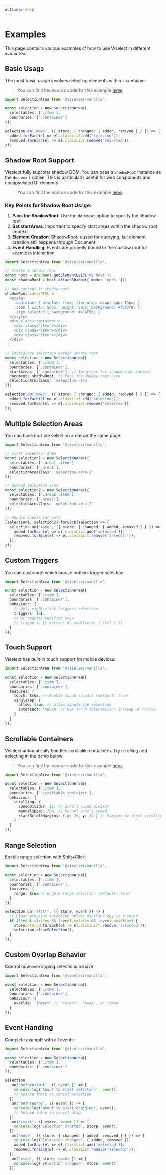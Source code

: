 ```yaml
---
outline: deep
---
```



<script setup>
import DemoSimple from '../demos/DemoSimple.vue';
import DemoScrollable from '../demos/DemoScrollable.vue';
import DemoShadowRoot from '../demos/DemoShadowRoot.vue';
</script>

# Examples

This page contains various examples of how to use Viselect in different scenarios.

## Basic Usage

The most basic usage involves selecting elements within a container:

<DemoSimple />

> You can find the source code for this example [here](https://github.com/simonwep/viselect/blob/master/docs/demos/DemoSimple.vue).

```ts
import SelectionArea from '@viselect/vanilla';

const selection = new SelectionArea({
  selectables: ['.item'],
  boundaries: ['.container']
});

selection.on('move', ({ store: { changed: { added, removed } } }) => {
  added.forEach(el => el.classList.add('selected'));
  removed.forEach(el => el.classList.remove('selected'));
});
```

## Shadow Root Support

Viselect fully supports shadow DOM. You can pass a `ShadowRoot` instance as the `document` option. This is particularly useful for web components and encapsulated UI elements.

<DemoShadowRoot />

> You can find the source code for this example [here](https://github.com/simonwep/viselect/blob/master/docs/demos/DemoShadowRoot.vue).

### Key Points for Shadow Root Usage:

1. **Pass the ShadowRoot**: Use the `document` option to specify the shadow root
2. **Set startAreas**: Important to specify start areas within the shadow root context
3. **Element Creation**: ShadowRoot is used for querying, but element creation still happens through Document
4. **Event Handling**: Events are properly bound to the shadow root for seamless interaction

```ts
import SelectionArea from '@viselect/vanilla';

// Create a shadow root
const host = document.getElementById('my-host');
const shadowRoot = host.attachShadow({ mode: 'open' });

// Add content to shadow root
shadowRoot.innerHTML = `
  <style>
    .container { display: flex; flex-wrap: wrap; gap: 10px; }
    .item { width: 50px; height: 50px; background: #f0f0f0; }
    .item.selected { background: #4CAF50; }
  </style>
  <div class="container">
    <div class="item"></div>
    <div class="item"></div>
    <div class="item"></div>
  </div>
`;

// Initialize selection within shadow root
const selection = new SelectionArea({
  selectables: ['.item'],
  boundaries: ['.container'],
  startAreas: ['.container'], // Important for shadow root context
  document: shadowRoot, // Pass the shadow root here
  selectionAreaClass: 'selection-area'
});

selection.on('move', ({ store: { changed: { added, removed } } }) => {
  added.forEach(el => el.classList.add('selected'));
  removed.forEach(el => el.classList.remove('selected'));
});
```

## Multiple Selection Areas

You can have multiple selection areas on the same page:

```ts
import SelectionArea from '@viselect/vanilla';

// First selection area
const selection1 = new SelectionArea({
  selectables: ['.area1 .item'],
  boundaries: ['.area1'],
  selectionAreaClass: 'selection-area-1'
});

// Second selection area
const selection2 = new SelectionArea({
  selectables: ['.area2 .item'],
  boundaries: ['.area2'],
  selectionAreaClass: 'selection-area-2'
});

// Handle events for both
[selection1, selection2].forEach(selection => {
  selection.on('move', ({ store: { changed: { added, removed } } }) => {
    added.forEach(el => el.classList.add('selected'));
    removed.forEach(el => el.classList.remove('selected'));
  });
});
```

## Custom Triggers

You can customize which mouse buttons trigger selection:

```ts
import SelectionArea from '@viselect/vanilla';

const selection = new SelectionArea({
  selectables: ['.item'],
  boundaries: ['.container'],
  behaviour: {
    // Only right-click triggers selection
    triggers: [2],
    // Or require modifier keys
    // triggers: [{ button: 0, modifiers: ['ctrl'] }]
  }
});
```

## Touch Support

Viselect has built-in touch support for mobile devices:

```ts
import SelectionArea from '@viselect/vanilla';

const selection = new SelectionArea({
  selectables: ['.item'],
  boundaries: ['.container'],
  features: {
    touch: true, // Enable touch support (default: true)
    singleTap: {
      allow: true, // Allow single tap selection
      intersect: 'touch' // Use touch intersection instead of native
    }
  }
});
```

## Scrollable Containers

Viselect automatically handles scrollable containers. Try scrolling and selecting in the demo below:

<DemoScrollable />

> You can find the source code for this example [here](https://github.com/simonwep/viselect/blob/master/docs/demos/DemoScrollable.vue).

```ts
import SelectionArea from '@viselect/vanilla';

const selection = new SelectionArea({
  selectables: ['.item'],
  boundaries: ['.scrollable-container'],
  behaviour: {
    scrolling: {
      speedDivider: 10, // Scroll speed divisor
      manualSpeed: 750, // Manual scroll speed
      startScrollMargins: { x: 20, y: 20 } // Margins to start scrolling
    }
  }
});
```

## Range Selection

Enable range selection with Shift+Click:

```ts
import SelectionArea from '@viselect/vanilla';

const selection = new SelectionArea({
  selectables: ['.item'],
  boundaries: ['.container'],
  features: {
    range: true // Enable range selection (default: true)
  }
});

selection.on('start', ({ store, event }) => {
  // Clear previous selection unless modifier key is pressed
  if (!event.ctrlKey && !event.metaKey && !event.shiftKey) {
    store.stored.forEach(el => el.classList.remove('selected'));
    selection.clearSelection();
  }
});
```

## Custom Overlap Behavior

Control how overlapping selections behave:

```ts
import SelectionArea from '@viselect/vanilla';

const selection = new SelectionArea({
  selectables: ['.item'],
  boundaries: ['.container'],
  behaviour: {
    overlap: 'invert' // 'invert', 'keep', or 'drop'
  }
});
```

## Event Handling

Complete example with all events:

```ts
import SelectionArea from '@viselect/vanilla';

const selection = new SelectionArea({
  selectables: ['.item'],
  boundaries: ['.container']
});

selection
  .on('beforestart', ({ event }) => {
    console.log('About to start selection', event);
    // Return false to cancel selection
  })
  .on('beforedrag', ({ event }) => {
    console.log('About to start dragging', event);
    // Return false to cancel drag
  })
  .on('start', ({ store, event }) => {
    console.log('Selection started', store, event);
  })
  .on('move', ({ store: { changed: { added, removed } } }) => {
    console.log('Selection changed', { added, removed });
    added.forEach(el => el.classList.add('selected'));
    removed.forEach(el => el.classList.remove('selected'));
  })
  .on('stop', ({ store, event }) => {
    console.log('Selection stopped', store, event);
  });
```


